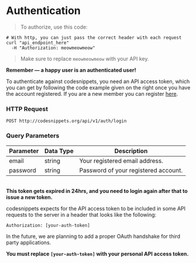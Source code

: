 # Authentication

> To authorize, use this code:

```http
# With http, you can just pass the correct header with each request
curl "api_endpoint_here"
  -H "Authorization: meowmeowmeow"
```


> Make sure to replace `meowmeowmeow` with your API key.

<aside class="success" style="font-weight: bold;">
Remember — a happy user is an authenticated user!
</aside>

To authenticate against codesnippets, you need an API access token, which you can get by following the code example given on the right once you have the account registered. If you are a new member you can register [here](http://codesnippets.org/users/sign_up).

### HTTP Request

`POST http://codesnippets.org/api/v1/auth/login`

### Query Parameters

Parameter | Data Type | Description
--------- | ----------| ------------
email | string | Your registered email address.
password | string | Password of your registered account.

<br>

<aside class="notice" style="font-weight: bold;">
	This token gets expired in 24hrs, and you need to login again after that to issue a new token.
</aside>

codesnippets expects for the API access token to be included in some API requests to the server in a header that looks like the following:

`Authorization: [your-auth-token]`

In the future, we are planning to add a proper OAuth handshake for third party applications.

<aside class="notice" style="font-weight: bold;">
You must replace <code>[your-auth-token]</code> with your personal API access token.
</aside>
